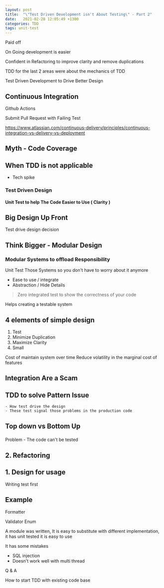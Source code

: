 ```yaml
---
layout: post
title:  "\"Test Driven Development isn't About Testing\" - Part 2"
date:   2021-02-28 12:05:49 +1300
categories: TDD
tags: unit-test
---
```


Paid off 

On Going development is easier 

Confident in Refactoring to improve clarity and remove duplications 

TDD for the last 2 areas were about the mechanics of TDD


Test Driven Development to Drive Better Design



## Continuous Integration

Github Actions

Submit Pull Request with Failing Test


https://www.atlassian.com/continuous-delivery/principles/continuous-integration-vs-delivery-vs-deployment

## Myth - Code Coverage




## When TDD is not applicable

- Tech spike 





### Test Driven Design

#### Unit Test to help The Code Easier to Use ( Clarity )



## Big Design Up Front 

Test drive design decision

## Think Bigger - Modular Design

### Modular Systems to offload Responsibility

Unit Test Those Systems so you don't have to worry about it anymore

- Ease to use / integrate
- Abstraction / Hide Details

> Zero integrated test to show the correctness of your code


Helps creating a testable system


## 4 elements of simple design

1. Test
1. Minimize Duplication
1. Maximize Clarity
1. Small

Cost of maintain system over time
Reduce volatility in the marginal cost of features

## Integration Are a Scam



## TDD to solve Pattern Issue

    - How test drive the design
    - These test signal those problems in the production code

## Top down vs Bottom Up


### 

Problem - The code can't be tested

## 2. Refactoring

## 1. Design for usage

Writing test first

## Example

Formatter

Validator
Enum



A module was written, 
It is easy to substitute with different implementation, 
it has unit tested 
it is easy to use

It has some mistakes
- SQL injection
- Doesn't work well with multi thread


Q & A

How to start TDD with existing code base
